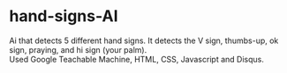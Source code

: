 # hand-signs-AI
Ai that detects 5 different hand signs. It detects the V sign, thumbs-up, ok sign, praying, and hi sign (your palm).\
Used Google Teachable Machine, HTML, CSS, Javascript and Disqus.

